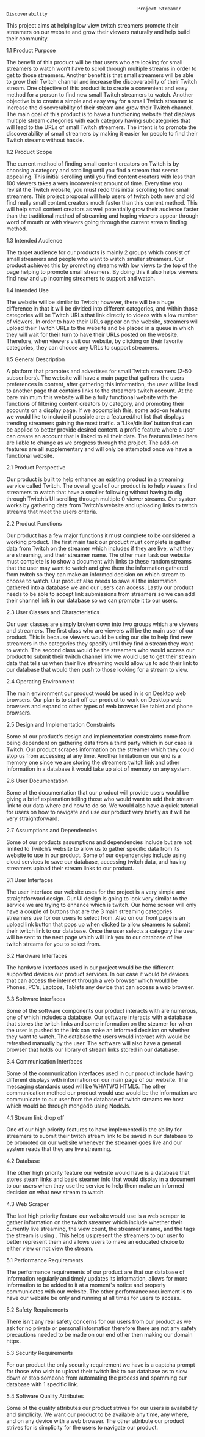                                                     Project Streamer Discoverability 

This project aims at helping low view twitch streamers promote their streamers on our website and grow their viewers naturally and help build their community.


1.1 Product Purpose

The benefit of this product will be that users who are looking for small streamers to watch won’t have to scroll through multiple streams in order to get to those streamers. Another benefit is that small streamers will be able to grow their Twitch channel and increase the discoverability of their Twitch stream. One objective of this product is to create a convenient and easy method for a person to find new small Twitch streamers to watch. Another objective is to create a simple and easy way for a small Twitch streamer to increase the discoverability of their stream and grow their Twitch channel. The main goal of this product is to have a functioning website that displays multiple stream categories with each category having subcategories that will lead to the URLs of small Twitch streamers. The intent is to promote the discoverability of small streamers by making it easier for people to find their Twitch streams without hassle.

1.2 Product Scope

The current method of finding small content creators on Twitch is by choosing a category and scrolling until you find a stream that seems appealing. This initial scrolling until you find content creators with less than 100 viewers takes a very inconvenient amount of time.  Every time you revisit the Twitch website, you must redo this initial scrolling to find small streamers. This project proposal will help users of twitch both new and old find really small content creators much faster than this current method. This will help small content creators as well potentially grow their audience faster than the traditional method of streaming and hoping viewers appear through word of mouth or with viewers going through the current stream finding method.

1.3 Intended Audience

The target audience for our products is mainly 2 groups which consist of small streamers and people who want to watch smaller streamers. Our product achieves this by promoting streams with low views to the top of the page helping to promote small streamers. By doing this it also helps viewers find new and up incoming streamers to support and watch.

1.4 Intended Use 

The website will be similar to Twitch; however, there will be a huge difference in that it will be divided into different categories, and within those categories will be Twitch URLs that link directly to videos with a low number of viewers. In order to have their URLs appear on the website, streamers will upload their Twitch URLs to the website and be placed in a queue in which they will wait for their turn to have their URLs posted on the website. Therefore, when viewers visit our website, by clicking on their favorite categories, they can choose any URLs to support streamers.

1.5 General Description  

A platform that promotes and advertises for small Twitch streamers (2-50 subscribers). The website will have a main page that gathers the users preferences in content, after gathering this information,  the user will be lead to another page that contains links to the streamers twitch account. At the bare minimum this website will be a fully functional website with the functions of filtering content creators by category, and promoting their accounts on a display page. If we accomplish this, some add-on features we would like to include if possible are: 
a featured/hot list that displays trending streamers gaining the most traffic. 
a 'Like/dislike’ button that can be applied to better provide desired content.
a profile feature where a user can create an account that is linked to all their data. 
		The features listed here are liable to change as we progress through the project.
The add-on  features are all supplementary and will only be attempted once we have a functional website. 

2.1 Product Perspective 

Our product is built to help enhance an existing product in a streaming service called Twitch. The overall goal of our product is to help viewers find streamers to watch that have a smaller following without having to dig through Twitch’s UI scrolling through multiple 0 viewer streams. Our system works by gathering data from Twitch’s website and uploading links to twitch streams that meet the users criteria.

2.2 Product Functions 

Our product has a few major functions it must complete to be considered a working product. The first main task our product must complete is gather data from Twitch on the streamer which includes if they are live, what they are streaming, and their streamer name. The other main task our website must complete is to show a document with links to these random streams that the user may want to watch and give them the information gathered from twitch so they can make an informed decision on which stream to choose to watch. Our product also needs to save all the information gathered into a database we and our users can access. Lastly our product needs to be able to accept link submissions from streamers so we can add their channel link in our database so we can promote it to our users. 

2.3 User Classes and Characteristics

  Our user classes are simply broken down into two groups which are viewers and streamers. The first class who are viewers will be the main user of our product. This is because viewers would be using our site to help find new streamers in the categories they specify until they find a stream they want to watch. The second class would be the streamers who would access our product to submit their twitch channel link we would use to get their stream data that tells us when their live streaming would allow us to add their link to our database that would then push to those looking for a stream to view.

2.4 Operating Environment 
	
  The main environment our product would be used in is on Desktop web browsers. Our plan is to start off our product to work on Desktop web browsers and expand to other types of web browser like tablet and phone browsers. 

2.5 Design and Implementation Constraints 
	
  Some of our product's design and implementation constraints come from being dependent on gathering data from a third party which in our case is Twitch. Our product scrapes information on the streamer which they could stop us from accessing at any time. Another limitation on our end is a memory one since we are storing the streamers twitch link and other information in a database it would take up alot of memory on any system.

2.6 User Documentation 
	
  Some of the documentation that our product will provide users would be giving a brief  explanation telling those who would want to add their stream link to our data where and how to do so. We would also have a quick tutorial for users on how to navigate and use our product very briefly as it will be very straightforward.

2.7 Assumptions and Dependencies  
	
  Some of our products assumptions and dependencies include but are not limited to Twitch’s website to allow us to gather specific data from its website to use in our product. Some of our dependencies include using cloud services to save our database, accessing twitch data, and having streamers upload their stream links to our product.

3.1 User Interfaces 
	
  The user interface our website uses for the project is a very simple and straightforward design. Our UI design is going to look very similar to the service we are trying to enhance which is twitch. Our home screen will only have a couple of buttons that are the 3 main streaming categories streamers use for our users to select from. Also on our front page is an upload link button that pops up when clicked to allow steamers to submit their twitch link to our database. Once the user selects a category the user will be sent to the next page which will link you to our database of  live twitch streams for you to select from.

3.2 Hardware Interfaces 
	
  The hardware interfaces used in our project would be the different supported devices our product services. In our case it would be devices that can access the internet through a web browser which would be Phones, PC’s, Laptops, Tablets any device that can access a web browser.

3.3 Software Interfaces

Some of the software components our product interacts with are numerous, one of which includes a database. Our software interacts with a database that stores the twitch links and some information on the steamer for when the user is pushed to the link can make an informed decision on whether they want to watch. The database the users would interact with would be refreshed manually by the user. The software will also have a general browser that holds our library of stream links stored in our database.

3.4 Communication Interfaces
	
  Some of the communication interfaces used in our product include having different displays with information on our main page of our website. The messaging standards used will be WHATWG HTML5.  The other communication method our product would use would be the information we communicate to our user from the database of twitch streams we host which would be through mongodb using NodeJs.

4.1 Stream link drop off 
	
  One of our high priority features to have implemented is the ability for streamers to submit their twitch stream link to be saved in our database to be promoted on our website whenever the streamer goes live and our system reads that they are live streaming.

4.2 Database

The other high priority feature our website would have is a database that stores steam links and basic steamer info that would display in a document to our users when they use the service to help them make an informed decision on what new stream to watch.

4.3 Web Scraper
	
  The last high priority feature our website would use is a web scraper to gather information on the twitch streamer which include whether their currently live streaming, the view count, the streamer's name, and the tags the stream is using . This helps us present the streamers to our user to better represent them and allows users to make an educated choice to either view or not view the stream.

5.1 Performance Requirements 

The performance requirements of our product are that our database of information regularly and timely updates its information, allows for more information to be added to it at a moment's notice and properly communicates with our website. The other performance requirement is to have our website be only and running at all times for users to access. 

5.2 Safety Requirements 
	
  There isn't any real safety concerns for our users from our product as we ask for no private or personal information therefore there are not any safety precautions needed to be made on our end other then making our domain https. 

5.3 Security Requirements 	

For our product the only security requirement we have is a captcha prompt for those who wish to upload their twitch link to our database as to slow down or stop someone from automating the process and spamming our database with 1 specific link.

5.4 Software Quality Attributes 
	
  Some of the quality attributes our product strives for our users is availability and simplicity. We want our product to be available any time, any where, and on any device with a web browser. The other attribute our product strives for is simplicity for the users to navigate our product.


